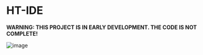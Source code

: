 # HT-IDE

**WARNING: THIS PROJECT IS IN EARLY DEVELOPMENT. THE CODE IS NOT COMPLETE!**

![image](https://github.com/user-attachments/assets/f34be824-dce8-4295-9918-d68ba83e2bc1)
